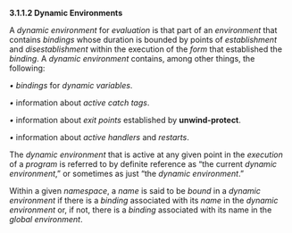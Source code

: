 **3.1.1.2 Dynamic Environments** 

A *dynamic environment* for *evaluation* is that part of an *environment* that contains *bindings* whose duration is bounded by points of *establishment* and *disestablishment* within the execution of the *form* that established the *binding*. A *dynamic environment* contains, among other things, the following: 

*• bindings* for *dynamic variables*. 

*•* information about *active catch tags*. 

*•* information about *exit points* established by **unwind-protect**. 

*•* information about *active handlers* and *restarts*. 

The *dynamic environment* that is active at any given point in the *execution* of a *program* is referred to by definite reference as “the current *dynamic environment*,” or sometimes as just “the *dynamic environment*.” 

Within a given *namespace*, a *name* is said to be *bound* in a *dynamic environment* if there is a *binding* associated with its *name* in the *dynamic environment* or, if not, there is a *binding* associated with its name in the *global environment*. 

